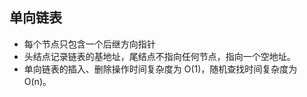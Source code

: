 ## 单向链表

- 每个节点只包含一个后继方向指针
- 头结点记录链表的基地址，尾结点不指向任何节点，指向一个空地址。
- 单向链表的插入、删除操作时间复杂度为 O(1)，随机查找时间复杂度为 O(n)。